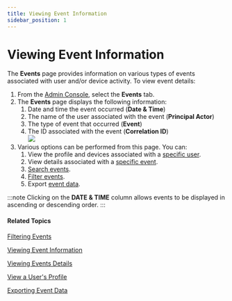 ```yaml
---
title: Viewing Event Information
sidebar_position: 1
---   
```


Viewing Event Information
=========================

The **Events** page provides information on various types of events associated with user and/or device activity. To view event details:

1.  From the [Admin Console](/docs/secure-work/workforce-settings/admin-console/admin-console-login), select the **Events** tab.
2.  The **Events** page displays the following information:
    1.  Date and time the event occurred (**Date & Time**)
    2.  The name of the user associated with the event (**Principal Actor**)
    3.  The type of event that occurred (**Event**)
    4.  The ID associated with the event (**Correlation ID**)  
        ![](/images/events/events_match_count1.PNG)
3.  Various options can be performed from this page. You can:
    1.  View the profile and devices associated with a [specific user](/docs/secure-work/events/view-user-profile).
    2.  View details associated with a [specific event](/docs/secure-work/events/viewing-events-details).
    3.  [Search events](/docs/secure-work/events/search-events).
	4.	[Filter events](/docs/secure-work/events/filtering-events).
    5.  Export [event data](/docs/secure-work/events/exporting-event-data).

:::note
Clicking on the **DATE & TIME** column allows events to be displayed in ascending or descending order.
:::

#### Related Topics

[Filtering Events](/docs/secure-work/events/filtering-events)

[Viewing Event Information](/docs/secure-work/events/viewing-event-information)

[Viewing Events Details](/docs/secure-work/events/viewing-events-details)

[View a User's Profile](/docs/secure-work/events/view-user-profile)

[Exporting Event Data](/docs/secure-work/events/exporting-event-data)